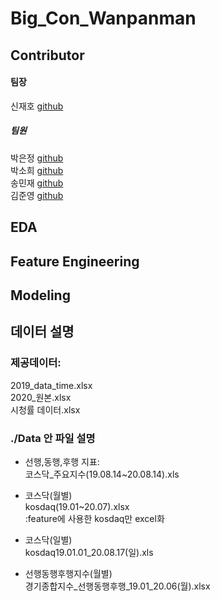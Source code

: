 # Big_Con_Wanpanman

## Contributor
#### 팀장 
신재호 [github](https://github.com/gifrds)
##### 팀원 
박은정 [github](https://github.com/Eundms)<br>
박소희 [github](https://github.com/shp1204)<br>
송민재 [github](https://github.com/hsu-201458085)<br>
김준영 [github](https://github.com/KJY386)<br>


## EDA

## Feature Engineering 

## Modeling


## 데이터 설명

### 제공데이터:<br>
2019_data_time.xlsx<br>
2020_원본.xlsx<br>
시청률 데이터.xlsx<br>

### ./Data 안 파일 설명

* 선행,동행,후행 지표:<br>
코스닥_주요지수(19.08.14~20.08.14).xls<br>

* 코스닥(월별)<br>
kosdaq(19.01~20.07).xlsx<br>:feature에 사용한 kosdaq만 excel화

* 코스닥(일별)<br>
kosdaq19.01.01_20.08.17(일).xls<br>

* 선행동행후행지수(월별)<br>
경기종합지수_선행동행후행_19.01_20.06(월).xlsx<br>

